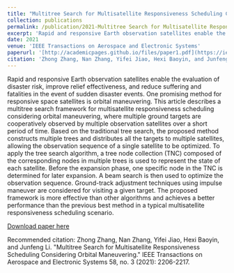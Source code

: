 ```yaml
---
title: "Multitree Search for Multisatellite Responsiveness Scheduling Considering Orbital Maneuvering"
collection: publications
permalink: /publication/2021-Multitree Search for Multisatellite Responsiveness Scheduling Considering Orbital Maneuveringr-1
excerpt: 'Rapid and responsive Earth observation satellites enable the evaluation of disaster risk, improve relief effectiveness, and reduce suffering and fatalities in the event of sudden disaster events. One promising method for responsive space satellites is orbital maneuvering. This article describes a multitree search framework for multisatellite responsiveness scheduling considering orbital maneuvering, where multiple ground targets are cooperatively observed by multiple observation satellites over a short period of time. Based on the traditional tree search, the proposed method constructs multiple trees and distributes all the targets to multiple satellites, allowing the observation sequence of a single satellite to be optimized. To apply the tree search algorithm, a tree node collection (TNC) composed of the corresponding nodes in multiple trees is used to represent the state of each satellite. Before the expansion phase, one specific node in the TNC is determined for later expansion. A beam search is then used to optimize the observation sequence. Ground-track adjustment techniques using impulse maneuver are considered for visiting a given target. The proposed framework is more effective than other algorithms and achieves a better performance than the previous best method in a typical multisatellite responsiveness scheduling scenario.'
date: 2021
venue: 'IEEE Transactions on Aerospace and Electronic Systems'
paperurl: '[http://academicpages.github.io/files/paper1.pdf](https://ieeexplore.ieee.org/abstract/document/9623484)'
citation: 'Zhong Zhang, Nan Zhang, Yifei Jiao, Hexi Baoyin, and Junfeng Li. "Multitree Search for Multisatellite Responsiveness Scheduling Considering Orbital Maneuvering." IEEE Transactions on Aerospace and Electronic Systems 58, no. 3 (2021): 2206-2217.'
---
```

Rapid and responsive Earth observation satellites enable the evaluation of disaster risk, improve relief effectiveness, and reduce suffering and fatalities in the event of sudden disaster events. One promising method for responsive space satellites is orbital maneuvering. This article describes a multitree search framework for multisatellite responsiveness scheduling considering orbital maneuvering, where multiple ground targets are cooperatively observed by multiple observation satellites over a short period of time. Based on the traditional tree search, the proposed method constructs multiple trees and distributes all the targets to multiple satellites, allowing the observation sequence of a single satellite to be optimized. To apply the tree search algorithm, a tree node collection (TNC) composed of the corresponding nodes in multiple trees is used to represent the state of each satellite. Before the expansion phase, one specific node in the TNC is determined for later expansion. A beam search is then used to optimize the observation sequence. Ground-track adjustment techniques using impulse maneuver are considered for visiting a given target. The proposed framework is more effective than other algorithms and achieves a better performance than the previous best method in a typical multisatellite responsiveness scheduling scenario.

[Download paper here]([http://academicpages.github.io/files/paper1.pdf](https://ieeexplore.ieee.org/abstract/document/9623484))

Recommended citation: Zhong Zhang, Nan Zhang, Yifei Jiao, Hexi Baoyin, and Junfeng Li. "Multitree Search for Multisatellite Responsiveness Scheduling Considering Orbital Maneuvering." IEEE Transactions on Aerospace and Electronic Systems 58, no. 3 (2021): 2206-2217.

